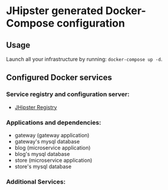 # JHipster generated Docker-Compose configuration

## Usage

Launch all your infrastructure by running: `docker-compose up -d`.

## Configured Docker services

### Service registry and configuration server:

-   [JHipster Registry](http://localhost:8761)

### Applications and dependencies:

-   gateway (gateway application)
-   gateway's mysql database
-   blog (microservice application)
-   blog's mysql database
-   store (microservice application)
-   store's mysql database

### Additional Services:
